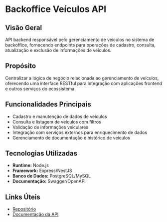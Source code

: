 # Backoffice Veículos API

## Visão Geral

API backend responsável pelo gerenciamento de veículos no sistema de backoffice, fornecendo endpoints para operações de cadastro, consulta, atualização e exclusão de informações de veículos.

## Propósito

Centralizar a lógica de negócio relacionada ao gerenciamento de veículos, oferecendo uma interface RESTful para integração com aplicações frontend e outros serviços do ecossistema.

## Funcionalidades Principais

- Cadastro e manutenção de dados de veículos
- Consulta e listagem de veículos com filtros
- Validação de informações veiculares
- Integração com serviços externos para enriquecimento de dados
- Gerenciamento de documentação e histórico de veículos

## Tecnologias Utilizadas

- **Runtime:** Node.js
- **Framework:** Express/NestJS
- **Banco de Dados:** PostgreSQL/MySQL
- **Documentação:** Swagger/OpenAPI

## Links Úteis

- [Repositório](https://github.com/emingues-xx/backoffice-veiculos-api.git)
- [Documentação da API](https://github.com/emingues-xx/backoffice-veiculos-api.git#readme)
